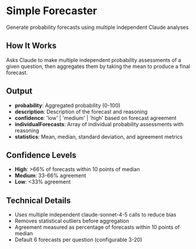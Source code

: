 # Simple Forecaster

Generate probability forecasts using multiple independent Claude analyses

## How It Works

Asks Claude to make multiple independent probability assessments of a given question, then aggregates them by taking the mean to produce a final forecast.

## Output

- **probability**: Aggregated probability (0-100)
- **description**: Description of the forecast and reasoning
- **confidence**: 'low' | 'medium' | 'high' based on forecast agreement
- **individualForecasts**: Array of individual probability assessments with reasoning
- **statistics**: Mean, median, standard deviation, and agreement metrics

## Confidence Levels

- **High**: >66% of forecasts within 10 points of median
- **Medium**: 33-66% agreement
- **Low**: <33% agreement

## Technical Details

- Uses multiple independent claude-sonnet-4-5 calls to reduce bias
- Removes statistical outliers before aggregation
- Agreement measured as percentage of forecasts within 10 points of median
- Default 6 forecasts per question (configurable 3-20)
